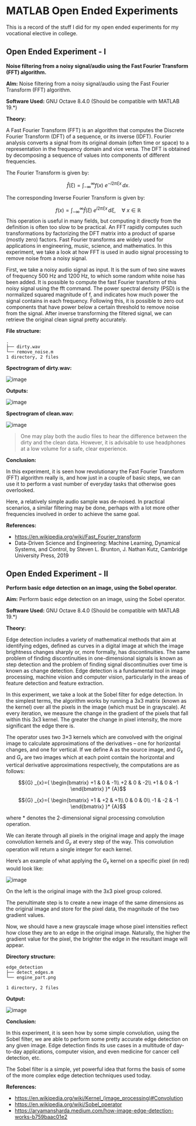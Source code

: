 # MATLAB Open Ended Experiments
This is a record of the stuff I did for my open ended experiments for my vocational elective in college.

## Open Ended Experiment - I
**Noise filtering from a noisy signal/audio using the Fast Fourier Transform (FFT) algorithm.**


**AIm:** Noise filtering from a noisy signal/audio using the Fast Fourier Transform (FFT) algorithm.

**Software Used:** GNU Octave 8.4.0 (Should be compatible with MATLAB 19.*)

**Theory:**

A Fast Fourier Transform (FFT) is an algorithm that computes the Discrete Fourier Transform (DFT) of a sequence, or its inverse (IDFT). Fourier analysis converts a signal from its original domain (often time or space) to a representation in the frequency domain and vice versa. The DFT is obtained by decomposing a sequence of values into components of different frequencies.

The Fourier Transform is given by:

$${\widehat {f}}(\xi )=\int _{-\infty }^{\infty }f(x)\ e^{-i2\pi \xi x}\,dx.$$

The corresponding Inverse Fourier Transform is given by:

$$f(x)=\int _{-\infty }^{\infty }{\widehat {f}}(\xi )\ e^{i2\pi \xi x}\,d\xi ,\quad \forall \ x\in \mathbb {R}$$
This operation is useful in many fields, but computing it directly from the definition is often too slow to be practical. An FFT rapidly computes such transformations by factorizing the DFT matrix into a product of sparse (mostly zero) factors. Fast Fourier transforms are widely used for applications in engineering, music, science, and mathematics. In this experiment, we take a look at how FFT is used in audio signal processing to remove noise from a noisy signal.

First, we take a noisy audio signal as input. It is the sum of two sine waves of frequency 500 Hz and 1200 Hz, to which some random white noise has been added. It is possible to compute the fast Fourier transform of this noisy signal using the fft command. The power spectral density (PSD) is the normalized squared magnitude of f, and indicates how much power the signal contains in each frequency. Following this, it is possible to zero out components that have power below a certain threshold to remove noise from the signal. After inverse transforming the filtered signal, we can retrieve the original clean signal pretty accurately.


**File structure:**
```
.
├── dirty.wav
└── remove_noise.m
1 directory, 2 files
```
**Spectrogram of dirty.wav:**

![image](https://github.com/BillyDoesDev/MATLAB-stuff/assets/64155209/7604d65c-5dfd-48b4-9682-3a4eae8c497e)


**Outputs:**

![image](https://github.com/BillyDoesDev/MATLAB-stuff/assets/64155209/6dc4577f-9c0e-4203-bbdb-7500c1b6afc2)


**Spectrogram of clean.wav:**

![image](https://github.com/BillyDoesDev/MATLAB-stuff/assets/64155209/9ea9924b-145e-4e73-a233-26c49c440b60)


> One may play both the audio files to hear the difference between the dirty and the clean data. However, it is advisable to use headphones at a low volume for a safe, clear experience.

**Conclusion:**

In this experiment, it is seen how revolutionary the Fast Fourier Transform (FFT) algorithm really is, and how just in a couple of basic steps, we can use it to perform a vast number of everyday tasks that otherwise goes overlooked.

Here, a relatively simple audio sample was de-noised. In practical scenarios, a similar filtering may be done, perhaps with a lot more other frequencies involved in order to achieve the same goal.


**References:**

- https://en.wikipedia.org/wiki/Fast_Fourier_transform
- Data-Driven Science and Engineering: Machine Learning, Dynamical Systems, and Control, by Steven L. Brunton, J. Nathan Kutz, Cambridge University Press, 2019



## Open Ended Experiment - II

**Perform basic edge detection on an image, using the Sobel operator.**


**Aim:** Perform basic edge detection on an image, using the Sobel operator.

**Software Used:** GNU Octave 8.4.0 (Should be compatible with MATLAB 19.*)

**Theory:**

Edge detection includes a variety of mathematical methods that aim at identifying edges, defined as curves in a digital image at which the image brightness changes sharply or, more formally, has discontinuities. The same problem of finding discontinuities in one-dimensional signals is known as step detection and the problem of finding signal discontinuities over time is known as change detection. Edge detection is a fundamental tool in image processing, machine vision and computer vision, particularly in the areas of feature detection and feature extraction.

In this experiment, we take a look at the Sobel filter for edge detection. In the simplest terms, the algorithm works by running a 3x3 matrix (known as the kernel) over all the pixels in the image (which must be in grayscale). At every iteration, we measure the change in the gradient of the pixels that fall within this 3x3 kernel. The greater the change in pixel intensity, the more significant the edge there is.

The operator uses two 3×3 kernels which are convolved with the original image to calculate approximations of the derivatives – one for horizontal changes, and one for vertical. If we define A as the source image, and $G_{x}$ and $G_{y}$ are two images which at each point contain the horizontal and vertical derivative approximations respectively, the computations are as follows:

$${G} _{x}={
    \begin{bmatrix}
    +1 & 0 & -1\\
    +2 & 0 & -2\\
    +1 & 0 & -1
    \end{bmatrix}
}* {A}$$

$${G} _{x}={
    \begin{bmatrix}
    +1 & +2 & +1\\
     0 &  0 &  0\\
    -1 & -2 & -1
    \end{bmatrix}
}* {A}$$

where $*$ denotes the 2-dimensional signal processing convolution operation.

We can iterate through all pixels in the original image and apply the image convolution kernels and $G_{y}$ at every step of the way. This convolution operation will return a single integer for each kernel.

Here’s an example of what applying the $G_{x}$ kernel on a specific pixel (in red) would look like:

![image](https://github.com/BillyDoesDev/MATLAB-stuff/assets/64155209/8bb6e35c-82da-4774-b238-47e03346228a)


On the left is the original image with the 3x3 pixel group colored.

The penultimate step is to create a new image of the same dimensions as the original image and store for the pixel data, the magnitude of the two gradient values. 

Now, we should have a new grayscale image whose pixel intensities reflect how close they are to an edge in the original image. Naturally, the higher the gradient value for the pixel, the brighter the edge in the resultant image will appear.


**Directory structure:**
```
edge_detection
├── detect_edges.m
└── engine_part.png

1 directory, 2 files
```


**Output:**

![image](https://github.com/BillyDoesDev/MATLAB-stuff/assets/64155209/25268595-2f00-4812-9555-f6e68e4fa0b3)



**Conclusion:**

In this experiment, it is seen how by some simple convolution, using the Sobel filter, we are able to perform some pretty accurate edge detection on any given image. Edge detection finds its use cases in a multitude of day-to-day applications, computer vision, and even medicine for cancer cell detection, etc.

The Sobel filter is a simple, yet powerful idea that forms the basis of some of the more complex edge detection techniques used today.


**References:**

- https://en.wikipedia.org/wiki/Kernel_(image_processing)#Convolution
- https://en.wikipedia.org/wiki/Sobel_operator
- https://aryamansharda.medium.com/how-image-edge-detection-works-b759baac01e2


